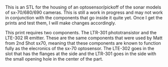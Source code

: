 This is an STL for the housing of an optosensor/pickoff of the sonar models of sx-70/680/690 cameras. This is still a work in progress and may not work in conjunction with the components that go inside it quite yet. Once I get the prints and test them, I will make changes accordingly.

This print requires two components. The LTR-301 phototransistor and the LTE-302 IR emitter. These are the same components that were used by Matt from 2nd Shot sx70, meaning that these components are known to function fully as the elecronics of the sx-70 optosensor. The LTE-302 goes in the slot that has the flanges at the side and the LTR-301 goes in the side with the small opening hole in the center of the part.
